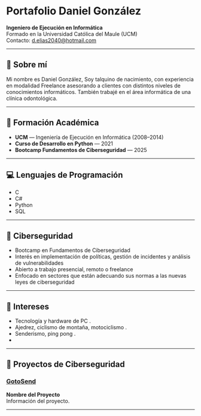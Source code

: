 

# Portafolio Daniel González

**Ingeniero de Ejecución en Informática**  
Formado en la Universidad Católica del Maule (UCM)  
Contacto: [d.elias2040@hotmail.com](mailto:d.elias2040@hotmail.com)

---

## 🧠 Sobre mí

Mi nombre es Daniel González, Soy talquino de nacimiento, con experiencia en modalidad Freelance asesorando a clientes con distintos niveles de conocimientos informáticos. También trabajé en el área informática de una clínica odontológica.

---

## 🧪 Formación Académica

- **UCM** — Ingeniería de Ejecución en Informática (2008–2014)
- **Curso de Desarrollo en Python** — 2021
- **Bootcamp Fundamentos de Ciberseguridad** — 2025

---

## 💻 Lenguajes de Programación

- C
- C#
- Python
- SQL

---

## 🔐 Ciberseguridad

- Bootcamp en Fundamentos de Ciberseguridad  
- Interés en implementación de políticas, gestión de incidentes y análisis de vulnerabilidades  
- Abierto a trabajo presencial, remoto o freelance  
- Enfocado en sectores que están adecuando sus normas a las nuevas leyes de ciberseguridad

---

## 🎯 Intereses

- Tecnología y hardware de PC . 
- Ajedrez, ciclismo de montaña, motociclismo  .
- Senderismo, ping pong .
- 

---

## 🚀 Proyectos de Ciberseguridad

### [GotoSend](https://gotosend.com/)
**Nombre del Proyecto**  
Información del proyecto.

---




